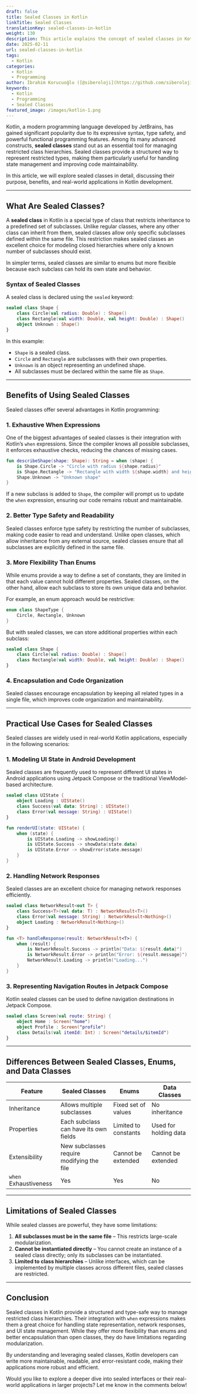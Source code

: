 ```yaml
---
draft: false
title: Sealed Classes in Kotlin
linkTitle: Sealed Classes
translationKey: sealed-classes-in-kotlin
weight: 130
description: This article explains the concept of sealed classes in Kotlin, their purpose, benefits, and real-world applications.
date: 2025-02-11
url: sealed-classes-in-kotlin
tags:
  - Kotlin
categories:
  - Kotlin
  - Programming
author: İbrahim Korucuoğlu ([@siberoloji](https://github.com/siberoloji))
keywords:
  - Kotlin
  - Programming
  - Sealed Classes
featured_image: /images/kotlin-1.png
---
```

Kotlin, a modern programming language developed by JetBrains, has gained significant popularity due to its expressive syntax, type safety, and powerful functional programming features. Among its many advanced constructs, **sealed classes** stand out as an essential tool for managing restricted class hierarchies. Sealed classes provide a structured way to represent restricted types, making them particularly useful for handling state management and improving code maintainability.

In this article, we will explore sealed classes in detail, discussing their purpose, benefits, and real-world applications in Kotlin development.

---

## What Are Sealed Classes?

A **sealed class** in Kotlin is a special type of class that restricts inheritance to a predefined set of subclasses. Unlike regular classes, where any other class can inherit from them, sealed classes allow only specific subclasses defined within the same file. This restriction makes sealed classes an excellent choice for modeling closed hierarchies where only a known number of subclasses should exist.

In simpler terms, sealed classes are similar to enums but more flexible because each subclass can hold its own state and behavior.

### Syntax of Sealed Classes

A sealed class is declared using the `sealed` keyword:

```kotlin
sealed class Shape {
    class Circle(val radius: Double) : Shape()
    class Rectangle(val width: Double, val height: Double) : Shape()
    object Unknown : Shape()
}
```

In this example:
- `Shape` is a sealed class.
- `Circle` and `Rectangle` are subclasses with their own properties.
- `Unknown` is an object representing an undefined shape.
- All subclasses must be declared within the same file as `Shape`.

---

## Benefits of Using Sealed Classes

Sealed classes offer several advantages in Kotlin programming:

### 1. **Exhaustive When Expressions**
One of the biggest advantages of sealed classes is their integration with Kotlin’s `when` expressions. Since the compiler knows all possible subclasses, it enforces exhaustive checks, reducing the chances of missing cases.

```kotlin
fun describeShape(shape: Shape): String = when (shape) {
    is Shape.Circle -> "Circle with radius ${shape.radius}"
    is Shape.Rectangle -> "Rectangle with width ${shape.width} and height ${shape.height}"
    Shape.Unknown -> "Unknown shape"
}
```

If a new subclass is added to `Shape`, the compiler will prompt us to update the `when` expression, ensuring our code remains robust and maintainable.

### 2. **Better Type Safety and Readability**
Sealed classes enforce type safety by restricting the number of subclasses, making code easier to read and understand. Unlike open classes, which allow inheritance from any external source, sealed classes ensure that all subclasses are explicitly defined in the same file.

### 3. **More Flexibility Than Enums**
While enums provide a way to define a set of constants, they are limited in that each value cannot hold different properties. Sealed classes, on the other hand, allow each subclass to store its own unique data and behavior.

For example, an enum approach would be restrictive:

```kotlin
enum class ShapeType {
    Circle, Rectangle, Unknown
}
```

But with sealed classes, we can store additional properties within each subclass:

```kotlin
sealed class Shape {
    class Circle(val radius: Double) : Shape()
    class Rectangle(val width: Double, val height: Double) : Shape()
}
```

### 4. **Encapsulation and Code Organization**
Sealed classes encourage encapsulation by keeping all related types in a single file, which improves code organization and maintainability.

---

## Practical Use Cases for Sealed Classes

Sealed classes are widely used in real-world Kotlin applications, especially in the following scenarios:

### 1. **Modeling UI State in Android Development**
Sealed classes are frequently used to represent different UI states in Android applications using Jetpack Compose or the traditional ViewModel-based architecture.

```kotlin
sealed class UIState {
    object Loading : UIState()
    class Success(val data: String) : UIState()
    class Error(val message: String) : UIState()
}

fun renderUI(state: UIState) {
    when (state) {
        is UIState.Loading -> showLoading()
        is UIState.Success -> showData(state.data)
        is UIState.Error -> showError(state.message)
    }
}
```

### 2. **Handling Network Responses**
Sealed classes are an excellent choice for managing network responses efficiently.

```kotlin
sealed class NetworkResult<out T> {
    class Success<T>(val data: T) : NetworkResult<T>()
    class Error(val message: String) : NetworkResult<Nothing>()
    object Loading : NetworkResult<Nothing>()
}

fun <T> handleResponse(result: NetworkResult<T>) {
    when (result) {
        is NetworkResult.Success -> println("Data: ${result.data}")
        is NetworkResult.Error -> println("Error: ${result.message}")
        NetworkResult.Loading -> println("Loading...")
    }
}
```

### 3. **Representing Navigation Routes in Jetpack Compose**
Kotlin sealed classes can be used to define navigation destinations in Jetpack Compose.

```kotlin
sealed class Screen(val route: String) {
    object Home : Screen("home")
    object Profile : Screen("profile")
    class Details(val itemId: Int) : Screen("details/$itemId")
}
```

---

## Differences Between Sealed Classes, Enums, and Data Classes

| Feature        | Sealed Classes | Enums | Data Classes |
|---------------|---------------|-------|--------------|
| Inheritance   | Allows multiple subclasses | Fixed set of values | No inheritance |
| Properties    | Each subclass can have its own fields | Limited to constants | Used for holding data |
| Extensibility | New subclasses require modifying the file | Cannot be extended | Cannot be extended |
| `when` Exhaustiveness | Yes | Yes | No |

---

## Limitations of Sealed Classes

While sealed classes are powerful, they have some limitations:
1. **All subclasses must be in the same file** – This restricts large-scale modularization.
2. **Cannot be instantiated directly** – You cannot create an instance of a sealed class directly; only its subclasses can be instantiated.
3. **Limited to class hierarchies** – Unlike interfaces, which can be implemented by multiple classes across different files, sealed classes are restricted.

---

## Conclusion

Sealed classes in Kotlin provide a structured and type-safe way to manage restricted class hierarchies. Their integration with `when` expressions makes them a great choice for handling state representation, network responses, and UI state management. While they offer more flexibility than enums and better encapsulation than open classes, they do have limitations regarding modularization.

By understanding and leveraging sealed classes, Kotlin developers can write more maintainable, readable, and error-resistant code, making their applications more robust and efficient.

Would you like to explore a deeper dive into sealed interfaces or their real-world applications in larger projects? Let me know in the comments below!

